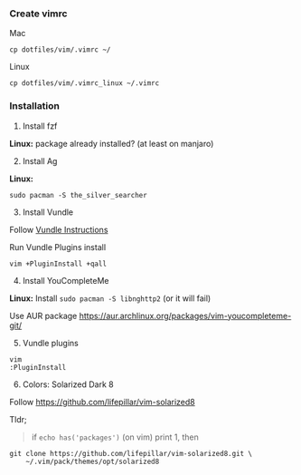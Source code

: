 ### Create vimrc

Mac
```
cp dotfiles/vim/.vimrc ~/
```
Linux
```
cp dotfiles/vim/.vimrc_linux ~/.vimrc
```

### Installation

1. Install fzf

**Linux:** package already installed? (at least on manjaro)

2. Install Ag

**Linux:**
```
sudo pacman -S the_silver_searcher
```

3. Install Vundle

Follow [Vundle Instructions](https://github.com/VundleVim/Vundle.vim)

Run Vundle Plugins install
```
vim +PluginInstall +qall
```

4. Install YouCompleteMe

**Linux:**
Install `sudo pacman -S libnghttp2` (or it will fail)


Use AUR package https://aur.archlinux.org/packages/vim-youcompleteme-git/


5.  Vundle plugins
```
vim
:PluginInstall
```

6. Colors: Solarized Dark 8

Follow https://github.com/lifepillar/vim-solarized8

Tldr;
> if `echo has('packages')` (on vim) print 1, then
```
git clone https://github.com/lifepillar/vim-solarized8.git \
    ~/.vim/pack/themes/opt/solarized8
```


